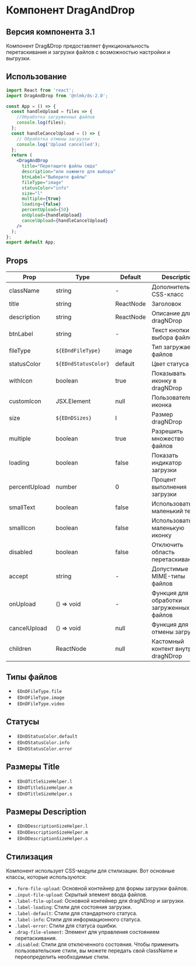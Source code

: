 # Компонент DragAndDrop

## Версия компонента 3.1

Компонент Drag&Drop предоставляет функциональность перетаскивания и загрузки файлов с возможностью настройки и выгрузки.

## Использование

```jsx
import React from 'react';
import DragAndDrop from '@nlmk/ds-2.0';

const App = () => {
  const handleUpload = files => {
    //Обработка загруженных файлов
    console.log(files);
  };
  const handleCancelUpload = () => {
    // Обработка отмены загрузки
    console.log('Upload cancelled');
  };
  return (
    <DragAndDrop
      title="Перетащите файлы сюда"
      description="или нажмите для выбора"
      btnLabel="Выберите файлы"
      fileType="image"
      statusColor="info"
      size="l"
      multiple={true}
      loading={false}
      percentUpload={50}
      onUpload={handleUpload}
      cancelUpload={handleCancelUpload}
    />
  );
};
export default App;
```

## Props

| Prop          | Type                 | Default   | Description                              |
|---------------|----------------------|-----------|------------------------------------------|
| className     | string               | -         | Дополнительный CSS-класс                 |
| title         | string               | ReactNode | Заголовок                                |
| description   | string               | ReactNode | Описание для dragNDrop                   |
| btnLabel      | string               | -         | Текст кнопки для выбора файлов           |
| fileType      | `${EDndFileType}`    | image     | Тип загружаемых файлов                   |
| statusColor   | `${EDndStatusColor}` | default   | Цвет статуса                             |
| withIcon      | boolean              | true      | Показывать иконку в dragNDrop            |
| customIcon    | JSX.Element          | null      | Пользовательская иконка                  |
| size          | `${EDnDSizes}`       | l         | Размер dragNDrop                         |
| multiple      | boolean              | true      | Разрешить множество файлов               |
| loading       | boolean              | false     | Показать индикатор загрузки              |
| percentUpload | number               | 0         | Процент выполнения загрузки              |
| smallText     | boolean              | false     | Использовать маленький текст             |
| smallIcon     | boolean              | false     | Использовать маленькую иконку            |
| disabled      | boolean              | false     | Отключить область перетаскивания         |
| accept        | string               | -         | Допустимые MIME-типы файлов              |
| onUpload      | () => void           | -         | Функция для обработки загруженных файлов |
| cancelUpload  | () => void           | null      | Функция для отмены загрузки              |
| children      | ReactNode            | null      | Кастомный контент внутри dragNDrop       |

## Типы файлов

- ` EDnDFileType.file`
- ` EDnDFileType.image`
- ` EDnDFileType.video`

## Статусы

- ` EDnDStatusColor.default`
- ` EDnDStatusColor.info`
- ` EDnDStatusColor.error`

## Размеры Title

- ` EDnDTitleSizeHelper.l`
- ` EDnDTitleSizeHelper.m`
- ` EDnDTitleSizeHelper.s`

## Размеры Description

- ` EDnDDescriptionSizeHelper.l`
- ` EDnDDescriptionSizeHelper.m`
- ` EDnDDescriptionSizeHelper.s`

## Стилизация

Компонент использует CSS-модули для стилизации. Вот основные классы, которые используются:

- `.form-file-upload`: Основной контейнер для формы загрузки файлов.
- `.input-file-upload`: Скрытый элемент ввода файлов.
- `.label-file-upload`: Основной контейнер для dragNDrop и загрузки.
- `.label-loading`: Стили для состояния загрузки.
- `.label-default`: Стили для стандартного статуса.
- `.label-info`: Стили для информационного статуса.
- `.label-error`: Стили для статуса ошибки.
- `.drag-file-element`: Элемент для управления состоянием перетаскивания.
- `.disabled`: Стили для отключенного состояния. Чтобы применить пользовательские стили, вы можете передать свой className и переопределить необходимые стили.
